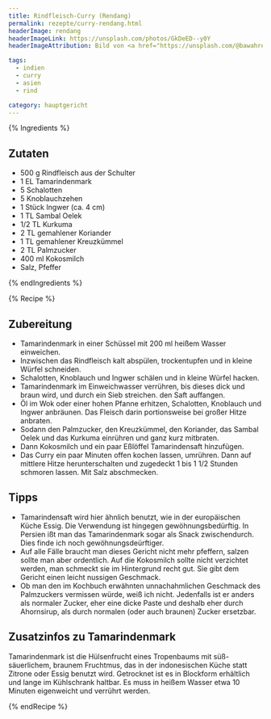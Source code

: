 ```yaml
---
title: Rindfleisch-Curry (Rendang)
permalink: rezepte/curry-rendang.html
headerImage: rendang
headerImageLink: https://unsplash.com/photos/GkDeED--y0Y
headerImageAttribution: Bild von <a href="https://unsplash.com/@bawahreserve?utm_source=unsplash&utm_medium=referral&utm_content=creditCopyText">Bawah Reserve</a> auf <a href="https://unsplash.com/s/photos/rendang?utm_source=unsplash&utm_medium=referral&utm_content=creditCopyText">Unsplash</a>

tags:
  - indien
  - curry
  - asien
  - rind

category: hauptgericht
---
```


{% Ingredients %}

## Zutaten

- 500 g Rindfleisch aus der Schulter
- 1 EL Tamarindenmark
- 5 Schalotten
- 5 Knoblauchzehen
- 1 Stück Ingwer (ca. 4 cm)
- 1 TL Sambal Oelek
- 1/2 TL Kurkuma
- 2 TL gemahlener Koriander
- 1 TL gemahlener Kreuzkümmel
- 2 TL Palmzucker
- 400 ml Kokosmilch
- Salz, Pfeffer

{% endIngredients %}

{% Recipe %}

## Zubereitung

- Tamarindenmark in einer Schüssel mit 200 ml heißem Wasser einweichen.
- Inzwischen das Rindfleisch kalt abspülen, trockentupfen und in kleine Würfel schneiden.
- Schalotten, Knoblauch und Ingwer schälen und in kleine Würfel hacken.
- Tamarindenmark im Einweichwasser verrühren, bis dieses dick und braun wird, und durch ein Sieb streichen. den Saft auffangen.
- Öl im Wok oder einer hohen Pfanne erhitzen, Schalotten, Knoblauch und Ingwer anbräunen. Das Fleisch darin portionsweise bei großer Hitze anbraten.
- Sodann den Palmzucker, den Kreuzkümmel, den Koriander, das Sambal Oelek und das Kurkuma einrühren und ganz kurz mitbraten.
- Dann Kokosmilch und ein paar Eßlöffel Tamarindensaft hinzufügen.
- Das Curry ein paar Minuten offen kochen lassen, umrühren. Dann auf mittlere Hitze herunterschalten und zugedeckt 1 bis 1 1/2 Stunden schmoren lassen. Mit Salz abschmecken.

## Tipps

- Tamarindensaft wird hier ähnlich benutzt, wie in der europäischen Küche Essig. Die Verwendung ist hingegen gewöhnungsbedürftig. In Persien ißt man das Tamarindenmark sogar als Snack zwischendurch. Dies finde ich noch gewöhnungsdeürftiger.
- Auf alle Fälle braucht man dieses Gericht nicht mehr pfeffern, salzen sollte man aber ordentlich. Auf die Kokosmilch sollte nicht verzichtet werden, man schmeckt sie im Hintergrund recht gut. Sie gibt dem Gericht einen leicht nussigen Geschmack.
- Ob man den im Kochbuch erwähnten unnachahmlichen Geschmack des Palmzuckers vermissen würde, weiß ich nicht. Jedenfalls ist er anders als normaler Zucker, eher eine dicke Paste und deshalb eher durch Ahornsirup, als durch normalen (oder auch braunen) Zucker ersetzbar.

## Zusatzinfos zu Tamarindenmark

Tamarindenmark ist die Hülsenfrucht eines Tropenbaums mit süß-säuerlichem, braunem Fruchtmus, das in der indonesischen Küche statt Zitrone oder Essig benutzt wird. Getrocknet ist es in Blockform erhältlich und lange im Kühlschrank haltbar. Es muss in heißem Wasser etwa 10 Minuten eigenweicht und verrührt werden.

{% endRecipe %}
